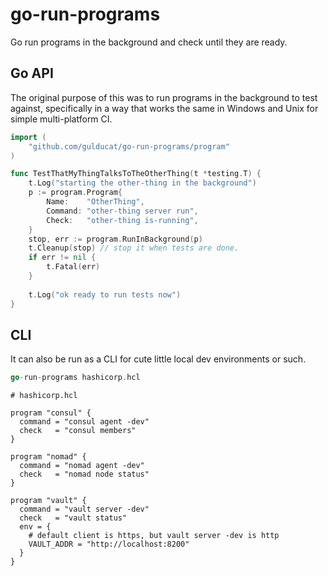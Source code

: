 # go-run-programs

Go run programs in the background and check until they are ready.

## Go API

The original purpose of this was to run programs in the background to test against,
specifically in a way that works the same in Windows and Unix for simple multi-platform CI.

<!-- TODO: godoc and example_test.go -->

```go
import (
    "github.com/gulducat/go-run-programs/program"
)

func TestThatMyThingTalksToTheOtherThing(t *testing.T) {
    t.Log("starting the other-thing in the background")
    p := program.Program{
        Name:    "OtherThing",
        Command: "other-thing server run",
        Check:   "other-thing is-running",
    }
    stop, err := program.RunInBackground(p)
    t.Cleanup(stop) // stop it when tests are done.
    if err != nil {
        t.Fatal(err)
    }
    
    t.Log("ok ready to run tests now")
}
```

## CLI

It can also be run as a CLI for cute little local dev environments or such.

```go
go-run-programs hashicorp.hcl
```

```hcl
# hashicorp.hcl

program "consul" {
  command = "consul agent -dev"
  check   = "consul members"
}
  
program "nomad" {
  command = "nomad agent -dev"
  check   = "nomad node status"
}
  
program "vault" {
  command = "vault server -dev"
  check   = "vault status"
  env = {
    # default client is https, but vault server -dev is http
    VAULT_ADDR = "http://localhost:8200"
  }
}
```
